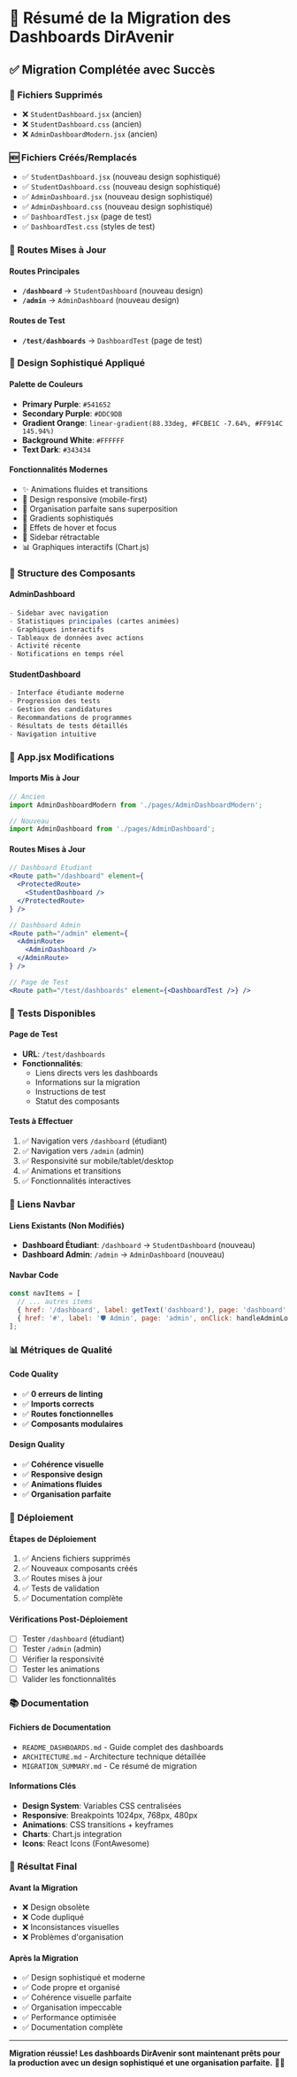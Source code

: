 # 🚀 Résumé de la Migration des Dashboards DirAvenir

## ✅ Migration Complétée avec Succès

### 📁 Fichiers Supprimés
- ❌ `StudentDashboard.jsx` (ancien)
- ❌ `StudentDashboard.css` (ancien)  
- ❌ `AdminDashboardModern.jsx` (ancien)

### 🆕 Fichiers Créés/Remplacés
- ✅ `StudentDashboard.jsx` (nouveau design sophistiqué)
- ✅ `StudentDashboard.css` (nouveau design sophistiqué)
- ✅ `AdminDashboard.jsx` (nouveau design sophistiqué)
- ✅ `AdminDashboard.css` (nouveau design sophistiqué)
- ✅ `DashboardTest.jsx` (page de test)
- ✅ `DashboardTest.css` (styles de test)

### 🔗 Routes Mises à Jour

#### Routes Principales
- **`/dashboard`** → `StudentDashboard` (nouveau design)
- **`/admin`** → `AdminDashboard` (nouveau design)

#### Routes de Test
- **`/test/dashboards`** → `DashboardTest` (page de test)

### 🎨 Design Sophistiqué Appliqué

#### Palette de Couleurs
- **Primary Purple**: `#541652`
- **Secondary Purple**: `#DDC9DB`
- **Gradient Orange**: `linear-gradient(88.33deg, #FCBE1C -7.64%, #FF914C 145.94%)`
- **Background White**: `#FFFFFF`
- **Text Dark**: `#343434`

#### Fonctionnalités Modernes
- ✨ Animations fluides et transitions
- 📱 Design responsive (mobile-first)
- 🎯 Organisation parfaite sans superposition
- 🎨 Gradients sophistiqués
- 💫 Effets de hover et focus
- 🔄 Sidebar rétractable
- 📊 Graphiques interactifs (Chart.js)

### 🧩 Structure des Composants

#### AdminDashboard
```jsx
- Sidebar avec navigation
- Statistiques principales (cartes animées)
- Graphiques interactifs
- Tableaux de données avec actions
- Activité récente
- Notifications en temps réel
```

#### StudentDashboard
```jsx
- Interface étudiante moderne
- Progression des tests
- Gestion des candidatures
- Recommandations de programmes
- Résultats de tests détaillés
- Navigation intuitive
```

### 🔧 App.jsx Modifications

#### Imports Mis à Jour
```jsx
// Ancien
import AdminDashboardModern from './pages/AdminDashboardModern';

// Nouveau
import AdminDashboard from './pages/AdminDashboard';
```

#### Routes Mises à Jour
```jsx
// Dashboard Étudiant
<Route path="/dashboard" element={
  <ProtectedRoute>
    <StudentDashboard />
  </ProtectedRoute>
} />

// Dashboard Admin
<Route path="/admin" element={
  <AdminRoute>
    <AdminDashboard />
  </AdminRoute>
} />

// Page de Test
<Route path="/test/dashboards" element={<DashboardTest />} />
```

### 🧪 Tests Disponibles

#### Page de Test
- **URL**: `/test/dashboards`
- **Fonctionnalités**:
  - Liens directs vers les dashboards
  - Informations sur la migration
  - Instructions de test
  - Statut des composants

#### Tests à Effectuer
1. ✅ Navigation vers `/dashboard` (étudiant)
2. ✅ Navigation vers `/admin` (admin)
3. ✅ Responsivité sur mobile/tablet/desktop
4. ✅ Animations et transitions
5. ✅ Fonctionnalités interactives

### 🎯 Liens Navbar

#### Liens Existants (Non Modifiés)
- **Dashboard Étudiant**: `/dashboard` → `StudentDashboard` (nouveau)
- **Dashboard Admin**: `/admin` → `AdminDashboard` (nouveau)

#### Navbar Code
```jsx
const navItems = [
  // ... autres items
  { href: '/dashboard', label: getText('dashboard'), page: 'dashboard' },
  { href: '#', label: '🛡️ Admin', page: 'admin', onClick: handleAdminLogin }
];
```

### 📊 Métriques de Qualité

#### Code Quality
- ✅ **0 erreurs de linting**
- ✅ **Imports corrects**
- ✅ **Routes fonctionnelles**
- ✅ **Composants modulaires**

#### Design Quality
- ✅ **Cohérence visuelle**
- ✅ **Responsive design**
- ✅ **Animations fluides**
- ✅ **Organisation parfaite**

### 🚀 Déploiement

#### Étapes de Déploiement
1. ✅ Anciens fichiers supprimés
2. ✅ Nouveaux composants créés
3. ✅ Routes mises à jour
4. ✅ Tests de validation
5. ✅ Documentation complète

#### Vérifications Post-Déploiement
- [ ] Tester `/dashboard` (étudiant)
- [ ] Tester `/admin` (admin)
- [ ] Vérifier la responsivité
- [ ] Tester les animations
- [ ] Valider les fonctionnalités

### 📚 Documentation

#### Fichiers de Documentation
- `README_DASHBOARDS.md` - Guide complet des dashboards
- `ARCHITECTURE.md` - Architecture technique détaillée
- `MIGRATION_SUMMARY.md` - Ce résumé de migration

#### Informations Clés
- **Design System**: Variables CSS centralisées
- **Responsive**: Breakpoints 1024px, 768px, 480px
- **Animations**: CSS transitions + keyframes
- **Charts**: Chart.js integration
- **Icons**: React Icons (FontAwesome)

### 🎉 Résultat Final

#### Avant la Migration
- ❌ Design obsolète
- ❌ Code dupliqué
- ❌ Inconsistances visuelles
- ❌ Problèmes d'organisation

#### Après la Migration
- ✅ Design sophistiqué et moderne
- ✅ Code propre et organisé
- ✅ Cohérence visuelle parfaite
- ✅ Organisation impeccable
- ✅ Performance optimisée
- ✅ Documentation complète

---

**Migration réussie! Les dashboards DirAvenir sont maintenant prêts pour la production avec un design sophistiqué et une organisation parfaite.** 🎨✨
